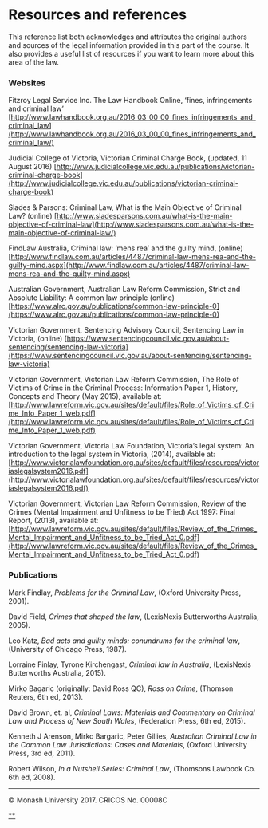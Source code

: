 # Resources and references

This reference list both acknowledges and attributes the original authors and sources of the legal information provided in this part of the course. It also provides a useful list of resources if you want to learn more about this area of the law.

### Websites

Fitzroy Legal Service Inc. The Law Handbook Online, ‘fines, infringements and criminal law’ [http://www.lawhandbook.org.au/2016_03_00_00_fines_infringements_and_criminal_law](http://www.lawhandbook.org.au/2016_03_00_00_fines_infringements_and_criminal_law/)

Judicial College of Victoria, Victorian Criminal Charge Book, (updated, 11 August 2016) [http://www.judicialcollege.vic.edu.au/publications/victorian-criminal-charge-book](http://www.judicialcollege.vic.edu.au/publications/victorian-criminal-charge-book)

Slades & Parsons: Criminal Law, What is the Main Objective of Criminal Law? (online) [http://www.sladesparsons.com.au/what-is-the-main-objective-of-criminal-law](http://www.sladesparsons.com.au/what-is-the-main-objective-of-criminal-law/)

FindLaw Australia, Criminal law: ‘mens rea’ and the guilty mind, (online) [http://www.findlaw.com.au/articles/4487/criminal-law-mens-rea-and-the-guilty-mind.aspx](http://www.findlaw.com.au/articles/4487/criminal-law-mens-rea-and-the-guilty-mind.aspx)

Australian Government, Australian Law Reform Commission, Strict and Absolute Liability: A common law principle (online) [https://www.alrc.gov.au/publications/common-law-principle-0](https://www.alrc.gov.au/publications/common-law-principle-0)

Victorian Government, Sentencing Advisory Council, Sentencing Law in Victoria, (online) [https://www.sentencingcouncil.vic.gov.au/about-sentencing/sentencing-law-victoria](https://www.sentencingcouncil.vic.gov.au/about-sentencing/sentencing-law-victoria)

Victorian Government, Victorian Law Reform Commission, The Role of Victims of Crime in the Criminal Process: Information Paper 1, History, Concepts and Theory (May 2015), available at: [http://www.lawreform.vic.gov.au/sites/default/files/Role_of_Victims_of_Crime_Info_Paper_1_web.pdf](http://www.lawreform.vic.gov.au/sites/default/files/Role_of_Victims_of_Crime_Info_Paper_1_web.pdf)

Victorian Government, Victoria Law Foundation, Victoria’s legal system: An introduction to the legal system in Victoria, (2014), available at: [http://www.victorialawfoundation.org.au/sites/default/files/resources/victoriaslegalsystem2016.pdf](http://www.victorialawfoundation.org.au/sites/default/files/resources/victoriaslegalsystem2016.pdf)

Victorian Government, Victorian Law Reform Commission, Review of the Crimes (Mental Impairment and Unfitness to be Tried) Act 1997: Final Report, (2013), available at: [http://www.lawreform.vic.gov.au/sites/default/files/Review_of_the_Crimes_Mental_Impairment_and_Unfitness_to_be_Tried_Act_0.pdf](http://www.lawreform.vic.gov.au/sites/default/files/Review_of_the_Crimes_Mental_Impairment_and_Unfitness_to_be_Tried_Act_0.pdf)

### Publications

Mark Findlay, *Problems for the Criminal Law*, (Oxford University Press, 2001).

David Field, *Crimes that shaped the law*, (LexisNexis Butterworths Australia, 2005).

Leo Katz, *Bad acts and guilty minds: conundrums for the criminal law*, (University of Chicago Press, 1987).

Lorraine Finlay, Tyrone Kirchengast, *Criminal law in Australia*, (LexisNexis Butterworths Australia, 2015).

Mirko Bagaric (originally: David Ross QC), *Ross on Crime*, (Thomson Reuters, 6th ed, 2013).

David Brown, et. al, *Criminal Laws: Materials and Commentary on Criminal Law and Process of New South Wales*, (Federation Press, 6th ed, 2015).

Kenneth J Arenson, Mirko Bargaric, Peter Gillies, *Australian Criminal Law in the Common Law Jurisdictions: Cases and Materials*, (Oxford University Press, 3rd ed, 2011).

Robert Wilson, *In a Nutshell Series: Criminal Law*, (Thomsons Lawbook Co. 6th ed, 2008).

------

© Monash University 2017. CRICOS No. 00008C

[**](https://www.futurelearn.com/courses/law-for-non-lawyers/3/steps/177739#fl-comments)